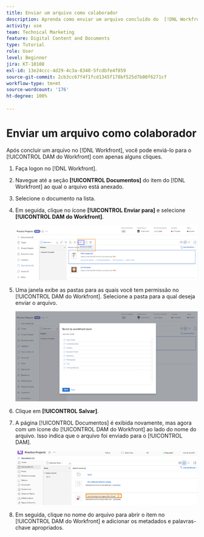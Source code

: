 ```yaml
---
title: Enviar um arquivo como colaborador
description: Aprenda como enviar um arquivo concluído do  [!DNL Workfront]  para o [!UICONTROL DAM do Workfront].
activity: use
team: Technical Marketing
feature: Digital Content and Documents
type: Tutorial
role: User
level: Beginner
jira: KT-10108
exl-id: 13e24ccc-4d29-4c3a-8340-5fcdbfe4f859
source-git-commit: 2cb3cc67f4f1fcd1345f178bf525d7b00f6271cf
workflow-type: tm+mt
source-wordcount: '176'
ht-degree: 100%

---
```


# Enviar um arquivo como colaborador

Após concluir um arquivo no [!DNL Workfront], você pode enviá-lo para o [!UICONTROL DAM do Workfront] com apenas alguns cliques.

1. Faça logon no [!DNL Workfront].
1. Navegue até a seção **[!UICONTROL Documentos]** do item do [!DNL Workfront] ao qual o arquivo está anexado.
1. Selecione o documento na lista.
1. Em seguida, clique no ícone **[!UICONTROL Enviar para]** e selecione **[!UICONTROL DAM do Workfront]**.

   ![Uma imagem do ícone [!UICONTROL Compartilhar com] no [!DNL Workfront]](assets/04-send-to-wrkfront-dam.png)

1. Uma janela exibe as pastas para as quais você tem permissão no [!UICONTROL DAM do Workfront]. Selecione a pasta para a qual deseja enviar o arquivo.

   ![Uma imagem da janela com as pastas para as quais você tem permissão no [!UICONTROL DAM do Workfront]](assets/05-workfront-dam-folders.png)

1. Clique em **[!UICONTROL Salvar]**.
1. A página [!UICONTROL Documentos] é exibida novamente, mas agora com um ícone do [!UICONTROL DAM do Workfront] ao lado do nome do arquivo. Isso indica que o arquivo foi enviado para o [!UICONTROL DAM].

   ![Uma imagem do ícone do [!UICONTROL DAM do Workfront] ao lado do nome do arquivo](assets/06-dam-logo.png)

1. Em seguida, clique no nome do arquivo para abrir o item no [!UICONTROL DAM do Workfront] e adicionar os metadados e palavras-chave apropriados.
